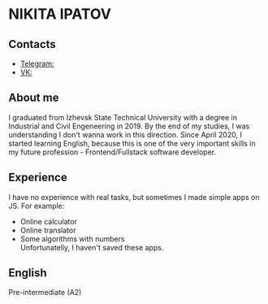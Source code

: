 # NIKITA IPATOV

## Contacts

* [Telegram:](https://t.me/Lucky_Luchianno)
* [VK:](https://vk.com/lucky.flucky)  

## About me

I graduated from Izhevsk State Technical University with a degree in Industrial and Civil Engeneering in 2019. 
By the end of my studies, I was understanding I don't wanna work in this direction. 
Since April 2020, I started learning English, because this is one of the very important skills in my future profession - Frontend/Fullstack software developer.   

## Experience 

I have no experience with real tasks, but sometimes I made  simple apps on JS. For example:
* Online calculator
* Online translator
* Some algorithms with numbers  
Unfortunatelly, I haven't saved these apps.

## English 

Pre-intermediate (A2)